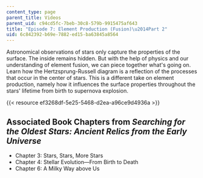 ```yaml
---
content_type: page
parent_title: Videos
parent_uid: c94cd5fc-7beb-30c8-579b-9915475af643
title: "Episode 7: Element Production (Fusion)\u2014Part 2"
uid: 6c842392-b69e-7882-ed15-ba63845a8564
---
```


Astronomical observations of stars only capture the properties of the surface. The inside remains hidden. But with the help of physics and our understanding of element fusion, we can piece together what's going on. Learn how the Hertzsprung-Russell diagram is a reflection of the processes that occur in the center of stars. This is a different take on element production, namely how it influences the surface properties throughout the stars' lifetime from birth to supernova explosion.

{{< resource ef3268df-5e25-5468-d2ea-a96ce9d4936a >}}

Associated Book Chapters from _Searching for the Oldest Stars: Ancient Relics from the Early Universe_
------------------------------------------------------------------------------------------------------

*   Chapter 3: Stars, Stars, More Stars
*   Chapter 4: Stellar Evolution—From Birth to Death
*   Chapter 6: A Milky Way above Us